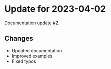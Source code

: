 # Update for 2023-04-02

Documentation update #2.

## Changes

- Updated documentation
- Improved examples
- Fixed typos